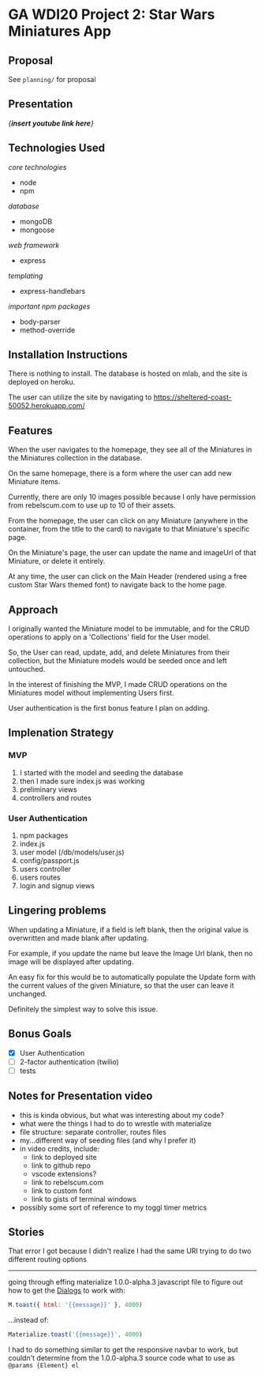 # GA WDI20 Project 2: Star Wars Miniatures App

## Proposal

See `planning/` for proposal

## Presentation

_{**insert youtube link here**}_

## Technologies Used

_core technologies_
- node
- npm

_database_
- mongoDB
- mongoose

_web framework_
- express

_templating_
- express-handlebars

_important npm packages_
- body-parser
- method-override

## Installation Instructions

There is nothing to install. The database is hosted on mlab, and the site is deployed on heroku.

The user can utilize the site by navigating to <https://sheltered-coast-50052.herokuapp.com/>

## Features

When the user navigates to the homepage, they see all of the Miniatures in the Miniatures collection in the database.

On the same homepage, there is a form where the user can add new Miniature items.

Currently, there are only 10 images possible because I only have permission from rebelscum.com to use up to 10 of their assets.

From the homepage, the user can click on any Miniature (anywhere in the container, from the title to the card) to navigate to that Miniature's specific page.

On the Miniature's page, the user can update the name and imageUrl of that Miniature, or delete it entirely.

At any time, the user can click on the Main Header (rendered using a free custom Star Wars themed font) to navigate back to the home page.

## Approach

I originally wanted the Miniature model to be immutable, and for the CRUD operations to apply on a 'Collections' field for the User model.

So, the User can read, update, add, and delete Miniatures from their collection, but the Miniature models would be seeded once and left untouched.

In the interest of finishing the MVP, I made CRUD operations on the Miniatures model without implementing Users first.

User authentication is the first bonus feature I plan on adding.

## Implenation Strategy

### MVP

1. I started with the model and seeding the database
2. then I made sure index.js was working
3. preliminary views
4. controllers and routes

### User Authentication

1. npm packages
2. index.js
3. user model (/db/models/user.js)
4. config/passport.js
5. users controller
6. users routes
7. login and signup views

## Lingering problems

When updating a Miniature, if a field is left blank, then the original value is overwritten and made blank after updating.

For example, if you update the name but leave the Image Url blank, then no image will be displayed after updating.

An easy fix for this would be to automatically populate the Update form with the current values of the given Miniature, so that the user can leave it unchanged.

Definitely the simplest way to solve this issue.

## Bonus Goals

- [x] User Authentication
- [ ] 2-factor authentication (twilio)
- [ ] tests

## Notes for Presentation video

- this is kinda obvious, but what was interesting about my code?
- what were the things I had to do to wrestle with materialize
- file structure: separate controller, routes files
- my...different way of seeding files (and why I prefer it)
- in video credits, include:
  - link to deployed site
  - link to github repo
  - vscode extensions?
  - link to rebelscum.com
  - link to custom font
  - link to gists of terminal windows
- possibly some sort of reference to my toggl timer metrics

## Stories

That error I got because I didn't realize I had the same URI trying to do two different routing options

---

going through effing materialize 1.0.0-alpha.3 javascript file to figure out how to get the [Dialogs](http://materializecss.com/dialogs.html) to work with:
```js
M.toast({ html: '{{message}}' }, 4000)
```
...instead of:
```js
Materialize.toast('{{message}}', 4000)
```

I had to do something similar to get the responsive navbar to work, but couldn't determine from the 1.0.0-alpha.3 source code what to use as `@params {Element} el`
